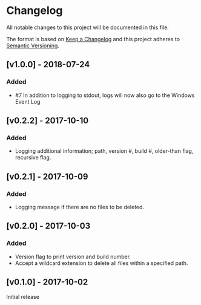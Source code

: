# Changelog

All notable changes to this project will be documented in this file.

The format is based on [Keep a Changelog](http://keepachangelog.com/en/1.0.0/)
and this project adheres to [Semantic Versioning](http://semver.org/spec/v2.0.0.html).

## [v1.0.0] - 2018-07-24
### Added
 - #7 In addition to logging to stdout, logs will now also go to the Windows Event Log

## [v0.2.2] - 2017-10-10
### Added

- Logging additional information;  path, version #, build #, older-than flag, recursive flag.

## [v0.2.1] - 2017-10-09
### Added

- Logging message if there are no files to be deleted.

## [v0.2.0] - 2017-10-03
### Added

- Version flag to print version and build number.
- Accept a wildcard extension to delete all files within a specified path.

## [v0.1.0] - 2017-10-02
Initial release
